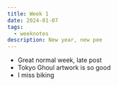 ```yaml
---
title: Week 1
date: 2024-01-07
tags: 
  - weeknotes
description: New year, new pee
---
```

- Great normal week, late post
- Tokyo Ghoul artwork is so good
- I miss biking
